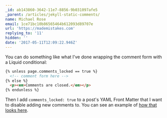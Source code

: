 ```yaml
---
_id: ab143860-3642-11e7-8856-9b031097afe5
_parent: /articles/jekyll-static-comments/
name: Michael Rose
email: 1ce71bc10b86565464b612093d89707e
url: 'https://mademistakes.com'
replying_to: '11'
hidden: ''
date: '2017-05-11T12:09:22.946Z'
---
```


You can do something like what I've done wrapping the comment form with a Liquid conditional:

```html
{% unless page.comments_locked == true %}
  <!-- comment form here -->
{% else %}
  <p><em>Comments are closed.</em></p>
{% endunless %}
```

Then I add `comments_locked: true` to a post's YAML Front Matter that I want to disable adding new comments to. You can see an example of [how that looks here](https://mademistakes.com/articles/ipad-pro/#comments).
